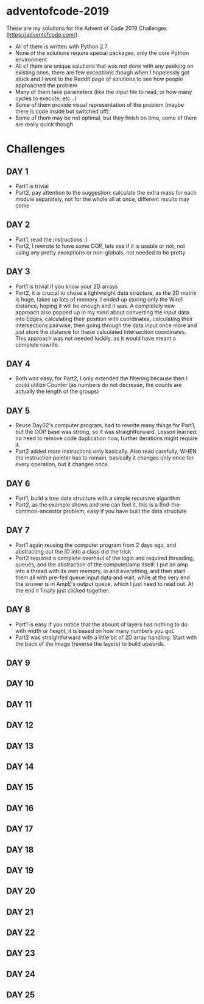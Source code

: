 # adventofcode-2019

These are my solutions for the Advent of Code 2019 Challenges (https://adventofcode.com/).

* All of them is written with Python 2.7
* None of the solutions require special packages, only the core Python environment
* All of them are unique solutions that was not done with any peeking on existing ones, there are few exceptions though when I hopelessly got stuck and I went to the Reddit page of solutions to see how people approached the problem
* Many of them take parameters (like the input file to read, or how many cycles to execute, etc...)
* Some of them provide visual representation of the problem (maybe there is code inside but switched off)
* Some of them may be not optimal, but they finish on time, some of them are really quick though


# Challenges

## DAY 1
* Part1 is trivial
* Part2, pay attention to the suggestion: calculate the extra mass for each module separately, not for the whole all at once, different results may come

## DAY 2
* Part1, read the instructions :)
* Part2, I rewrote to have some OOP, lets see if it is usable or not, not using any pretty exceptions or non-globals, not needed to be pretty

## DAY 3
* Part1 is trivial if you know your 2D arrays
* Part2, it is crucial to chose a lightweight data structure, as the 2D matrix is huge, takes up lots of memory. I ended up storing only the Wire1 distance, hoping it will be enough and it was. A completely new approach also popped up in my mind about converting the input data into Edges, calculating their position with coordinates, calculating their intersections pairwise, then going through the data input once more and just store the distance for these calculated intersection coordinates. This approach was not needed luckily, as it would have meant a complete rewrite.

## DAY 4
* Both was easy, for Part2, I only extended the filtering because then I could utilize Counter (as numbers do not decrease, the counts are actually the length of the groups)

## DAY 5
* Reuse Day02's computer program, had to rewrite many things for Part1, but the OOP base was strong, so it was straightforward. Lesson learned: no need to remove code duplication now, further iterations might require it.
* Part2 added more instructions only basically. Also read carefully, WHEN the instruction pointer has to remain, basically it changes only once for every operation, but it changes once.

## DAY 6
* Part1, build a tree data structure with a simple recursive algorithm
* Part2, as the example shows and one can feel it, this is a find-the-common-ancestor problem, easy if you have built the data structure

## DAY 7
* Part1 again reusing the computer program from 2 days ago, and abstracting out the IO into a class did the trick
* Part2 required a complete overhaul of the logic and required threading, queues, and the abstraction of the computer/amp itself: I put an amp into a thread with its own memory, io and everything, and then start them all with pre-fed queue input data and wait, while at the very end the answer is in AmpE's output queue, which I just need to read out. At the end it finally just clicked together.

## DAY 8
* Part1 is easy if you notice that the abount of layers has nothing to do with width or height, it is based on how many numbers you got.
* Part2 was straightforward with a little bit of 2D array handling. Start with the back of the image (reverse the layers) to build upwards.

## DAY 9

## DAY 10

## DAY 11

## DAY 12

## DAY 13

## DAY 14

## DAY 15

## DAY 16

## DAY 17

## DAY 18

## DAY 19

## DAY 20

## DAY 21

## DAY 22

## DAY 23

## DAY 24

## DAY 25
